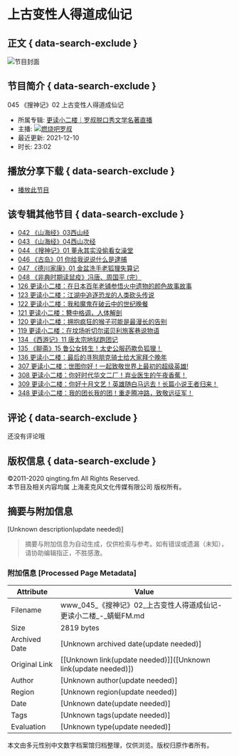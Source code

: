 # 上古变性人得道成仙记

## 正文 { data-search-exclude }


![节目封面](//pic.qtfm.cn/device/71da321399eb41348c56b7ef563b4db2/1612552689117_hCRxNOHz1.jpg!400)

## 节目简介 { data-search-exclude }

045 《搜神记》02 上古变性人得道成仙记

- 所属专辑: [更读小二楼｜罗叔脱口秀文学名著直播](/channels/348229)
- 主播: ![](//pic.qtfm.cn/device/6f87a76659cc45708ab5bbecdfdc9ba2/1583754022965_8qaxp8hT.jpeg)[燃烧吧罗叔](/podcasters/ea6101b9a301876177f94982d2aa2338/)
- 最近更新: 2021-12-10
- 时长: 23:02

## 播放分享下载 { data-search-exclude }
- [播放此节目](https://www.qtfm.cn)

## 该专辑其他节目 { data-search-exclude }
- [042 《山海经》03西山经](/channels/348229/programs/17301090)
- [043 《山海经》04西山次经](/channels/348229/programs/17301089)
- [044 《搜神记》01 董永其实没偷看女澡堂](/channels/348229/programs/17301088)
- [046 《古岛》01 你给我说说什么是逮捕](/channels/348229/programs/17301086)
- [047 《德川家康》01 金盆洗手老狐狸失算记](/channels/348229/programs/17301085)
- [048 《非典时期读鼠疫》冯唐、周国平 (完）](/channels/348229/programs/17301084)
- [126 更读小二楼：在日本百年老铺参悟火中遗物的颜色故事故事](/channels/348229/programs/16907195)
- [123 更读小二楼：江湖中追逐恐龙的人类砍头传说](/channels/348229/programs/16658617)
- [122 更读小二楼：我和魔鬼在破云中的世纪晚餐](/channels/348229/programs/16041178)
- [121 更读小二楼：簪中格调，人体解剖](/channels/348229/programs/16041176)
- [120 更读小二楼：拥抱疯狂的猴子可能是最漫长的告别](/channels/348229/programs/16041173)
- [119 更读小二楼：在坟场听切尔诺贝利旅客巷说物语](/channels/348229/programs/16041171)
- [134 《西游记》11 唐太宗地狱跑团记](/channels/348229/programs/17317976)
- [135 《聊斋》15 鲁公女转生！太史公服药欺负狐狸！](/channels/348229/programs/17317977)
- [136 更读小二楼：最后的寻狗朋克骑士给大家拜个晚年](/channels/348229/programs/17317978)
- [307 更读小二楼：世图你好！一起致敬世界上最初的超级英雄!](/channels/348229/programs/17960934)
- [308 更读小二楼：你好时代华文二厂！弃业医生的午夜香蕉！](/channels/348229/programs/17960935)
- [309 更读小二楼：你好十月文艺！英雄随白马远去！长篇小说王者归来！](/channels/348229/programs/17973302)
- [348 更读小二楼：我的团长我的团！重走腾冲路，致敬远征军！](/channels/348229/programs/19780381)

## 评论 { data-search-exclude }
还没有评论哦

## 版权信息 { data-search-exclude }
©2011-2020 qingting.fm All Rights Reserved.  
本节目及相关内容均属 上海麦克风文化传媒有限公司 版权所有。
<!-- tcd_original_link https://www.qtfm.cn/channels/348229/programs/17301087 -->


## 摘要与附加信息

<!-- tcd_abstract -->
[Unknown description(update needed)]
<!-- tcd_abstract_end -->

> 摘要与附加信息为自动生成，仅供检索与参考。如有错误或遗漏（未知），请协助编辑指正，不胜感激。

### 附加信息 [Processed Page Metadata]

| Attribute       | Value                                  |
|-----------------|----------------------------------------|
| Filename        | www_045_《搜神记》02_上古变性人得道成仙记-更读小二楼_-_蜻蜓FM.md                             |
| Size            | 2819 bytes                           |
| Archived Date   | [Unknown archived date(update needed)]                             |
| Original Link   | [[Unknown link(update needed)]]([Unknown link(update needed)])                       |
| Author          | [Unknown author(update needed)]                               |
| Region          | [Unknown region(update needed)]                               |
| Date            | [Unknown date(update needed)]                                 |
| Tags            | [Unknown tags(update needed)]                                 |
| Evaluation            | [Unknown type(update needed)]                                 |
<!-- tcd_table_end -->

本文由多元性别中文数字档案馆归档整理，仅供浏览。版权归原作者所有。
